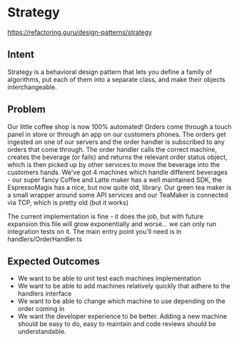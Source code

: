 # Strategy

https://refactoring.guru/design-patterns/strategy

## Intent

Strategy is a behavioral design pattern that lets you define a family of algorithms, put each of them into a separate class, and make their objects interchangeable.

## Problem

 Our little coffee shop is now 100% automated! Orders come through a touch panel in store or through an app
 on our customers phones. The orders get ingested on one of our servers and the order handler is subscribed to
 any orders that come through. The order handler calls the correct machine, creates the beverage (or fails) and returns
 the relevant order status object, which is then picked up by other services to move the beverage into the customers hands.
 We've got 4 machines which handle different beverages - our super fancy Coffee and Latte maker has a well maintained SDK,
 the EspressoMagix has a nice, but now quite old, library. Our green tea maker is a small wrapper around some API services
 and our TeaMaker is connected via TCP, which is pretty old (but it works)

 The current implementation is fine - it does the job, but with future expansion this file will grow exponentially and worse... we can only run integration tests on it.
 The main entry point you'll need is in handlers/OrderHandler.ts

## Expected Outcomes

 * We want to be able to unit test each machines implementation
 * We want to be able to add machines relatively quickly that adhere to the handlers interface
 * We want to be able to change which machine to use depending on the order coming in
 * We want the developer experience to be better. Adding a new machine should be easy to do, easy to maintain and code reviews should be understandable.
